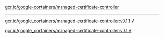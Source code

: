 [gcr.io/google-containers/managed-certificate-controller](https://hub.docker.com/r/sqeven/managed-certificate-controller/tags/) 

----
[gcr.io/google_containers/managed-certificate-controller:v0.1.1 √](https://hub.docker.com/r/sqeven/managed-certificate-controller/tags/)

[gcr.io/google_containers/managed-certificate-controller:v0.1 √](https://hub.docker.com/r/sqeven/managed-certificate-controller/tags/)

